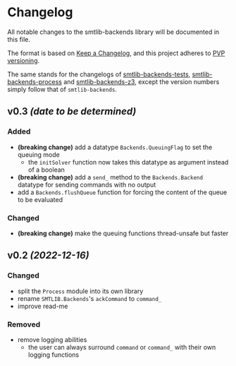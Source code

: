 # Changelog

All notable changes to the smtlib-backends library will be documented in this
file.

The format is based on [Keep a Changelog](https://keepachangelog.com/en/1.0.0/),
and this project adheres to [PVP versioning](https://pvp.haskell.org/).

The same stands for the changelogs of
[smtlib-backends-tests](smtlib-backends-tests/CHANGELOG.md),
[smtlib-backends-process](smtlib-backends-process/CHANGELOG.md) and
[smtlib-backends-z3](smtlib-backends-z3/CHANGELOG.md), except the version
numbers simply follow that of `smtlib-backends`.

## v0.3 _(date to be determined)_

### Added
- **(breaking change)** add a datatype `Backends.QueuingFlag` to set the queuing
  mode
  - the `initSolver` function now takes this datatype as argument instead of a
    boolean
- **(breaking change)** add a `send_` method to the `Backends.Backend` datatype
  for sending commands with no output
- add a `Backends.flushQueue` function for forcing the content of the queue to
  be evaluated

### Changed
- **(breaking change)** make the queuing functions thread-unsafe but faster

## v0.2 _(2022-12-16)_

### Changed
- split the `Process` module into its own library
- rename `SMTLIB.Backends`'s `ackCommand` to `command_`
- improve read-me

### Removed
- remove logging abilities
  - the user can always surround `command` or `command_` with their own logging
    functions
